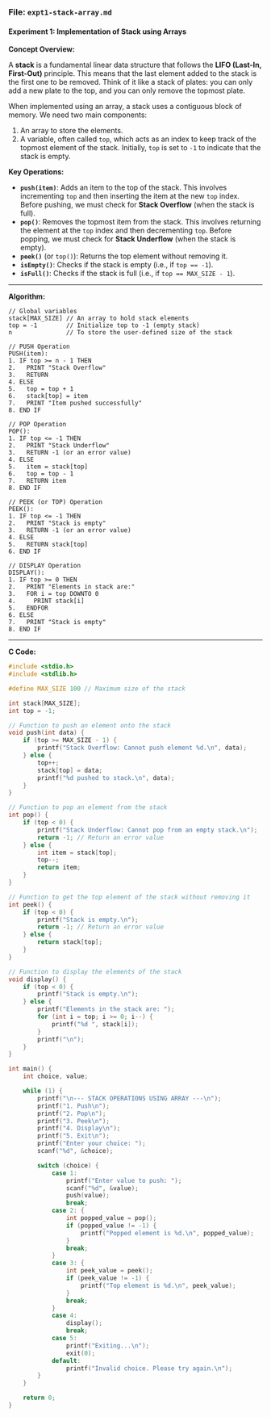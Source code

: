 ### **File: `expt1-stack-array.md`**

#### **Experiment 1: Implementation of Stack using Arrays**

**Concept Overview:**

A **stack** is a fundamental linear data structure that follows the **LIFO (Last-In, First-Out)** principle. This means that the last element added to the stack is the first one to be removed. Think of it like a stack of plates: you can only add a new plate to the top, and you can only remove the topmost plate.

When implemented using an array, a stack uses a contiguous block of memory. We need two main components:
1.  An array to store the elements.
2.  A variable, often called `top`, which acts as an index to keep track of the topmost element of the stack. Initially, `top` is set to `-1` to indicate that the stack is empty.

**Key Operations:**
*   **`push(item)`**: Adds an item to the top of the stack. This involves incrementing `top` and then inserting the item at the new `top` index. Before pushing, we must check for **Stack Overflow** (when the stack is full).
*   **`pop()`**: Removes the topmost item from the stack. This involves returning the element at the `top` index and then decrementing `top`. Before popping, we must check for **Stack Underflow** (when the stack is empty).
*   **`peek()`** (or `top()`): Returns the top element without removing it.
*   **`isEmpty()`**: Checks if the stack is empty (i.e., if `top == -1`).
*   **`isFull()`**: Checks if the stack is full (i.e., if `top == MAX_SIZE - 1`).

---

**Algorithm:**

```
// Global variables
stack[MAX_SIZE] // An array to hold stack elements
top = -1        // Initialize top to -1 (empty stack)
n               // To store the user-defined size of the stack

// PUSH Operation
PUSH(item):
1. IF top >= n - 1 THEN
2.   PRINT "Stack Overflow"
3.   RETURN
4. ELSE
5.   top = top + 1
6.   stack[top] = item
7.   PRINT "Item pushed successfully"
8. END IF

// POP Operation
POP():
1. IF top <= -1 THEN
2.   PRINT "Stack Underflow"
3.   RETURN -1 (or an error value)
4. ELSE
5.   item = stack[top]
6.   top = top - 1
7.   RETURN item
8. END IF

// PEEK (or TOP) Operation
PEEK():
1. IF top <= -1 THEN
2.   PRINT "Stack is empty"
3.   RETURN -1 (or an error value)
4. ELSE
5.   RETURN stack[top]
6. END IF

// DISPLAY Operation
DISPLAY():
1. IF top >= 0 THEN
2.   PRINT "Elements in stack are:"
3.   FOR i = top DOWNTO 0
4.     PRINT stack[i]
5.   ENDFOR
6. ELSE
7.   PRINT "Stack is empty"
8. END IF
```

---

**C Code:**

```c
#include <stdio.h>
#include <stdlib.h>

#define MAX_SIZE 100 // Maximum size of the stack

int stack[MAX_SIZE];
int top = -1;

// Function to push an element onto the stack
void push(int data) {
    if (top >= MAX_SIZE - 1) {
        printf("Stack Overflow: Cannot push element %d.\n", data);
    } else {
        top++;
        stack[top] = data;
        printf("%d pushed to stack.\n", data);
    }
}

// Function to pop an element from the stack
int pop() {
    if (top < 0) {
        printf("Stack Underflow: Cannot pop from an empty stack.\n");
        return -1; // Return an error value
    } else {
        int item = stack[top];
        top--;
        return item;
    }
}

// Function to get the top element of the stack without removing it
int peek() {
    if (top < 0) {
        printf("Stack is empty.\n");
        return -1; // Return an error value
    } else {
        return stack[top];
    }
}

// Function to display the elements of the stack
void display() {
    if (top < 0) {
        printf("Stack is empty.\n");
    } else {
        printf("Elements in the stack are: ");
        for (int i = top; i >= 0; i--) {
            printf("%d ", stack[i]);
        }
        printf("\n");
    }
}

int main() {
    int choice, value;

    while (1) {
        printf("\n--- STACK OPERATIONS USING ARRAY ---\n");
        printf("1. Push\n");
        printf("2. Pop\n");
        printf("3. Peek\n");
        printf("4. Display\n");
        printf("5. Exit\n");
        printf("Enter your choice: ");
        scanf("%d", &choice);

        switch (choice) {
            case 1:
                printf("Enter value to push: ");
                scanf("%d", &value);
                push(value);
                break;
            case 2: {
                int popped_value = pop();
                if (popped_value != -1) {
                    printf("Popped element is %d.\n", popped_value);
                }
                break;
            }
            case 3: {
                int peek_value = peek();
                if (peek_value != -1) {
                    printf("Top element is %d.\n", peek_value);
                }
                break;
            }
            case 4:
                display();
                break;
            case 5:
                printf("Exiting...\n");
                exit(0);
            default:
                printf("Invalid choice. Please try again.\n");
        }
    }

    return 0;
}
```
